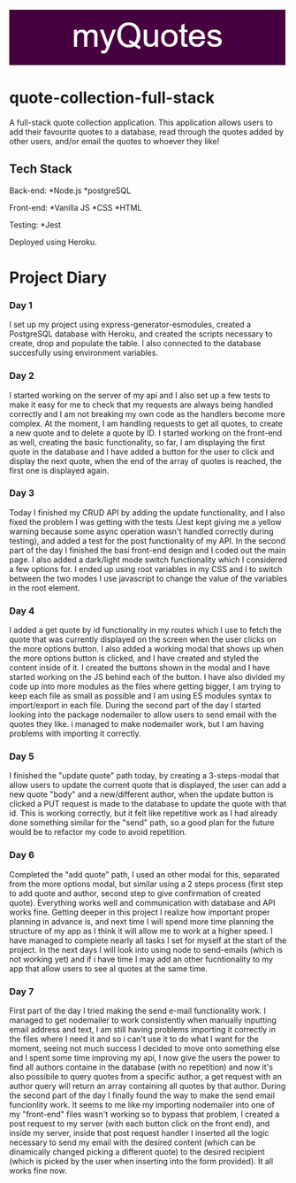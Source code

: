 ![myQuotes banner](./images/myQuotes.png)

# quote-collection-full-stack

A full-stack quote collection application.
This application allows users to add their favourite quotes to a database, read through the quotes added by other users, and/or email the quotes to whoever they like!

## Tech Stack

Back-end:
*Node.js
*postgreSQL

Front-end:
*Vanilla JS
*CSS
\*HTML

Testing:
\*Jest

Deployed using Heroku.

# Project Diary

### Day 1

I set up my project using express-generator-esmodules, created a PostgreSQL database with Heroku, and created the scripts necessary to create, drop and populate the table. I also connected to the database succesfully using environment variables.

### Day 2

I started working on the server of my api and I also set up a few tests to make it easy for me to check that my requests are always being handled correctly and I am not breaking my own code as the handlers become more complex. At the moment, I am handling requests to get all quotes, to create a new quote and to delete a quote by ID. I started working on the front-end as well, creating the basic functionality, so far, I am displaying the first quote in the database and I have added a button for the user to click and display the next quote, when the end of the array of quotes is reached, the first one is displayed again.

### Day 3

Today I finished my CRUD API by adding the update functionality, and I also fixed the problem I was getting with the tests (Jest kept giving me a yellow warning because some async operation wasn't handled correctly during testing), and added a test for the post functionality of my API. In the second part of the day I finished the basi front-end design and I coded out the main page. I also added a dark/light mode switch functionality which I considered a few options for. I ended up using root variables in my CSS and I to switch between the two modes I use javascript to change the value of the variables in the root element.

### Day 4

I added a get quote by id functionality in my routes which I use to fetch the quote that was currently displayed on the screen when the user clicks on the more options button. I also added a working modal that shows up when the more options button is clicked, and I have created and styled the content inside of it. I created the buttons shown in the modal and I have started working on the JS behind each of the button. I have also divided my code up into more modules as the files where getting bigger, I am trying to keep each file as small as possible and I am using ES modules syntax to import/export in each file. During the second part of the day I started looking into the package nodemailer to allow users to send email with the quotes they like. i managed to make nodemailer work, but I am having problems with importing it correctly.

### Day 5

I finished the "update quote" path today, by creating a 3-steps-modal that allow users to update the current quote that is displayed, the user can add a new quote "body" and a new/different author, when the update button is clicked a PUT request is made to the database to update the quote with that id. This is working correctly, but it felt like repetitive work as I had already done something similar for the "send" path, so a good plan for the future would be to refactor my code to avoid repetition.

### Day 6

Completed the "add quote" path, I used an other modal for this, separated from the more options modal, but similar using a 2 steps process (first step to add quote and author, second step to give confirmation of created quote). Everything works well and communication with database and API works fine. Getting deeper in this project I realize how important proper planning in advance is, and next time I will spend more time planning the structure of my app as I think it will allow me to work at a higher speed. I have managed to complete nearly all tasks I set for myself at the start of the project. In the next days I will look into using node to send-emails (which is not working yet) and if i have time I may add an other fucntionality to my app that allow users to see al quotes at the same time.

### Day 7

First part of the day I tried making the send e-mail functionality work. I managed to get nodemailer to work consistently when manually inputting email address and text, I am still having problems importing it correctly in the files where I need it and so i can't use it to do what I want for the moment, seeing not much success I decided to move onto something else and I spent some time improving my api, I now give the users the power to find all authors containe in the database (with no repetition) and now it's also possibile to query quotes from a specific author, a get request with an author query will return an array containing all quotes by that author. During the second part of the day I finally found the way to make the send email funcionlity work. It seems to me like my importing nodemailer into one of my "front-end" files wasn't working so to bypass that problem, I created a post request to my server (with each button click on the front end), and inside my server, inside that post request handler I inserted all the logic necessary to send my email with the desired content (which can be dinamically changed picking a different quote) to the desired recipient (which is picked by the user when inserting into the form provided). It all works fine now.
